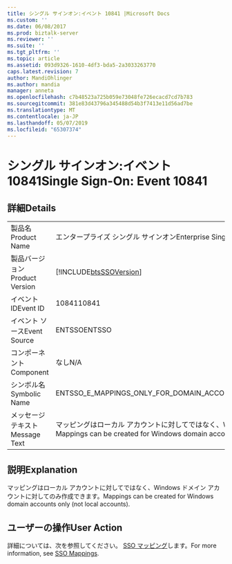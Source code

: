 ```yaml
---
title: シングル サインオン:イベント 10841 |Microsoft Docs
ms.custom: ''
ms.date: 06/08/2017
ms.prod: biztalk-server
ms.reviewer: ''
ms.suite: ''
ms.tgt_pltfrm: ''
ms.topic: article
ms.assetid: 093d9326-1610-4df3-bda5-2a3033263770
caps.latest.revision: 7
author: MandiOhlinger
ms.author: mandia
manager: anneta
ms.openlocfilehash: c7b48523a725b059e73048fe726ecacd7cd7b783
ms.sourcegitcommit: 381e83d43796a345488d54b3f7413e11d56ad7be
ms.translationtype: MT
ms.contentlocale: ja-JP
ms.lasthandoff: 05/07/2019
ms.locfileid: "65307374"
---
```

# <a name="single-sign-on-event-10841"></a><span data-ttu-id="54d48-102">シングル サインオン:イベント 10841</span><span class="sxs-lookup"><span data-stu-id="54d48-102">Single Sign-On: Event 10841</span></span>
## <a name="details"></a><span data-ttu-id="54d48-103">詳細</span><span class="sxs-lookup"><span data-stu-id="54d48-103">Details</span></span>  
  
|                 |                                                                                |
|-----------------|--------------------------------------------------------------------------------|
|  <span data-ttu-id="54d48-104">製品名</span><span class="sxs-lookup"><span data-stu-id="54d48-104">Product Name</span></span>   |                           <span data-ttu-id="54d48-105">エンタープライズ シングル サインオン</span><span class="sxs-lookup"><span data-stu-id="54d48-105">Enterprise Single Sign-On</span></span>                            |
| <span data-ttu-id="54d48-106">製品バージョン</span><span class="sxs-lookup"><span data-stu-id="54d48-106">Product Version</span></span> |           [!INCLUDE[btsSSOVersion](../includes/btsssoversion-md.md)]           |
|    <span data-ttu-id="54d48-107">イベント ID</span><span class="sxs-lookup"><span data-stu-id="54d48-107">Event ID</span></span>     |                                     <span data-ttu-id="54d48-108">10841</span><span class="sxs-lookup"><span data-stu-id="54d48-108">10841</span></span>                                      |
|  <span data-ttu-id="54d48-109">イベント ソース</span><span class="sxs-lookup"><span data-stu-id="54d48-109">Event Source</span></span>   |                                     <span data-ttu-id="54d48-110">ENTSSO</span><span class="sxs-lookup"><span data-stu-id="54d48-110">ENTSSO</span></span>                                     |
|    <span data-ttu-id="54d48-111">コンポーネント</span><span class="sxs-lookup"><span data-stu-id="54d48-111">Component</span></span>    |                                      <span data-ttu-id="54d48-112">なし</span><span class="sxs-lookup"><span data-stu-id="54d48-112">N/A</span></span>                                       |
|  <span data-ttu-id="54d48-113">シンボル名</span><span class="sxs-lookup"><span data-stu-id="54d48-113">Symbolic Name</span></span>  |                   <span data-ttu-id="54d48-114">ENTSSO_E_MAPPINGS_ONLY_FOR_DOMAIN_ACCOUNTS</span><span class="sxs-lookup"><span data-stu-id="54d48-114">ENTSSO_E_MAPPINGS_ONLY_FOR_DOMAIN_ACCOUNTS</span></span>                   |
|  <span data-ttu-id="54d48-115">メッセージ テキスト</span><span class="sxs-lookup"><span data-stu-id="54d48-115">Message Text</span></span>   | <span data-ttu-id="54d48-116">マッピングはローカル アカウントに対してではなく、Windows ドメイン アカウントに対してのみ作成できます。</span><span class="sxs-lookup"><span data-stu-id="54d48-116">Mappings can be created for Windows domain accounts only (not local accounts).</span></span> |
  
## <a name="explanation"></a><span data-ttu-id="54d48-117">説明</span><span class="sxs-lookup"><span data-stu-id="54d48-117">Explanation</span></span>  
 <span data-ttu-id="54d48-118">マッピングはローカル アカウントに対してではなく、Windows ドメイン アカウントに対してのみ作成できます。</span><span class="sxs-lookup"><span data-stu-id="54d48-118">Mappings can be created for Windows domain accounts only (not local accounts).</span></span>  
  
## <a name="user-action"></a><span data-ttu-id="54d48-119">ユーザーの操作</span><span class="sxs-lookup"><span data-stu-id="54d48-119">User Action</span></span>  
 <span data-ttu-id="54d48-120">詳細については、次を参照してください。 [SSO マッピング](../core/sso-mappings.md)します。</span><span class="sxs-lookup"><span data-stu-id="54d48-120">For more information, see [SSO Mappings](../core/sso-mappings.md).</span></span>